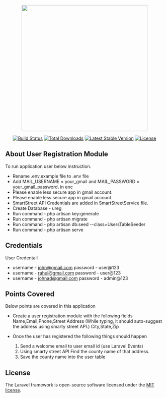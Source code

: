 <p align="center"><img src="https://res.cloudinary.com/dtfbvvkyp/image/upload/v1566331377/laravel-logolockup-cmyk-red.svg" width="400"></p>

<p align="center">
<a href="https://travis-ci.org/laravel/framework"><img src="https://travis-ci.org/laravel/framework.svg" alt="Build Status"></a>
<a href="https://packagist.org/packages/laravel/framework"><img src="https://poser.pugx.org/laravel/framework/d/total.svg" alt="Total Downloads"></a>
<a href="https://packagist.org/packages/laravel/framework"><img src="https://poser.pugx.org/laravel/framework/v/stable.svg" alt="Latest Stable Version"></a>
<a href="https://packagist.org/packages/laravel/framework"><img src="https://poser.pugx.org/laravel/framework/license.svg" alt="License"></a>
</p>

## About User Registration Module

To run application user below instruction.
 - Rename .env.example file to .env file
 - Add MAIL_USERNAME = your_gmail  and MAIL_PASSWORD = your_gmail_password. in enc
 - Please enable less secure app in gmail account.
 - Please enable less secure app in gmail account.
 - SmartStreet API Credentials are added in SmartStreetService file.
 - Create Database - ureg
 - Run command - php artisan key:generate
 - Run command - php artisan migrate
 - Run command - php artisan db:seed --class=UsersTableSeeder
 - Run command - php artisan serve

## Credentials

User Credentail 
- username - john@gmail.com password - user@123
- username - rahul@gmail.com password - user@123
- username - johnad@gmail.com password - admin@123

## Points Covered
Below points are covered in this application

 - Create a user registration module with the following fields
Name,Email,Phone,Street Address (While typing, it should auto-suggest the address using smarty street  API.)
City,State,Zip

- Once the user has registered the following things should happen
    1. Send a welcome email to user email id (use Laravel Events)
    2. Using smarty street API Find the county name of that address.
    3. Save the county name into the user table

## License

The Laravel framework is open-source software licensed under the [MIT license](https://opensource.org/licenses/MIT).
